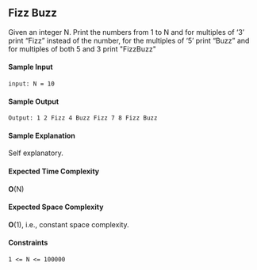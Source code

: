 ## **Fizz Buzz**

Given an integer N. Print the numbers from 1 to N and for multiples of ‘3’ print “Fizz” instead of the number, for the multiples of ‘5’ print “Buzz” and for multiples of both 5 and 3 print "FizzBuzz"

#### **Sample Input**

    input: N = 10

#### **Sample Output**

    Output: 1 2 Fizz 4 Buzz Fizz 7 8 Fizz Buzz

#### **Sample Explanation**

Self explanatory.

#### **Expected Time Complexity**

**O**(N)

#### **Expected Space Complexity**

**O**(1), i.e., constant space complexity.

#### **Constraints**

    1 <= N <= 100000
